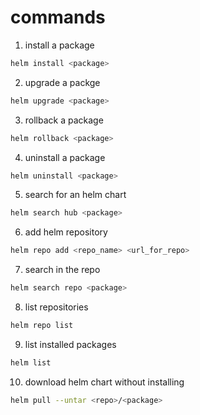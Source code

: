 # commands
1) install a package
```bash
helm install <package>
```
2) upgrade a packge
```bash
helm upgrade <package>
```
3) rollback a package
```bash
helm rollback <package>
```
4) uninstall a package
```bash
helm uninstall <package>
```
5) search for an helm chart
```bash
helm search hub <package>
```
6) add helm repository
```bash
helm repo add <repo_name> <url_for_repo>
```
7) search in the repo
```bash
helm search repo <package>
```
8) list repositories
```bash
helm repo list
```
9) list installed packages
```bash
helm list
```
10) download helm chart without installing
```bash
helm pull --untar <repo>/<package>
```